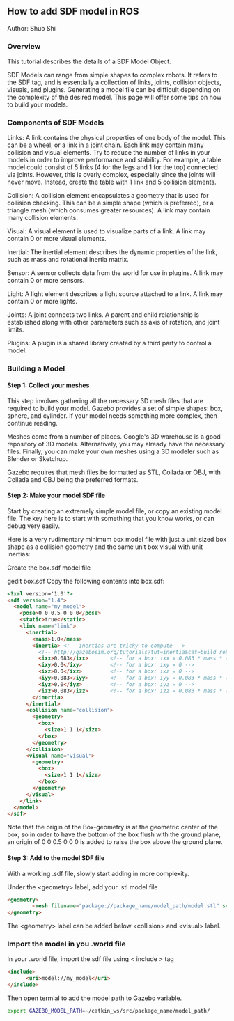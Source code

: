 ## How to add SDF model in ROS
Author: Shuo Shi
### Overview
This tutorial describes the details of a SDF Model Object.

SDF Models can range from simple shapes to complex robots. It refers to the <model> SDF tag, and is essentially a collection of links, joints, collision objects, visuals, and plugins. Generating a model file can be difficult depending on the complexity of the desired model. This page will offer some tips on how to build your models.

### Components of SDF Models
Links: A link contains the physical properties of one body of the model. This can be a wheel, or a link in a joint chain. Each link may contain many collision and visual elements. Try to reduce the number of links in your models in order to improve performance and stability. For example, a table model could consist of 5 links (4 for the legs and 1 for the top) connected via joints. However, this is overly complex, especially since the joints will never move. Instead, create the table with 1 link and 5 collision elements.

Collision: A collision element encapsulates a geometry that is used for collision checking. This can be a simple shape (which is preferred), or a triangle mesh (which consumes greater resources). A link may contain many collision elements.

Visual: A visual element is used to visualize parts of a link. A link may contain 0 or more visual elements.

Inertial: The inertial element describes the dynamic properties of the link, such as mass and rotational inertia matrix.

Sensor: A sensor collects data from the world for use in plugins. A link may contain 0 or more sensors.

Light: A light element describes a light source attached to a link. A link may contain 0 or more lights.

Joints: A joint connects two links. A parent and child relationship is established along with other parameters such as axis of rotation, and joint limits.

Plugins: A plugin is a shared library created by a third party to control a model.

### Building a Model
#### Step 1: Collect your meshes
This step involves gathering all the necessary 3D mesh files that are required to build your model. Gazebo provides a set of simple shapes: box, sphere, and cylinder. If your model needs something more complex, then continue reading.

Meshes come from a number of places. Google's 3D warehouse is a good repository of 3D models. Alternatively, you may already have the necessary files. Finally, you can make your own meshes using a 3D modeler such as Blender or Sketchup.

Gazebo requires that mesh files be formatted as STL, Collada or OBJ, with Collada and OBJ being the preferred formats.

#### Step 2: Make your model SDF file
Start by creating an extremely simple model file, or copy an existing model file. The key here is to start with something that you know works, or can debug very easily.

Here is a very rudimentary minimum box model file with just a unit sized box shape as a collision geometry and the same unit box visual with unit inertias:

Create the box.sdf model file

gedit box.sdf
Copy the following contents into box.sdf:
```html
<?xml version='1.0'?>
<sdf version="1.4">
  <model name="my_model">
    <pose>0 0 0.5 0 0 0</pose>
    <static>true</static>
    <link name="link">
      <inertial>
        <mass>1.0</mass>
        <inertia> <!-- inertias are tricky to compute -->
          <!-- http://gazebosim.org/tutorials?tut=inertia&cat=build_robot -->
          <ixx>0.083</ixx>       <!-- for a box: ixx = 0.083 * mass * (y*y + z*z) -->
          <ixy>0.0</ixy>         <!-- for a box: ixy = 0 -->
          <ixz>0.0</ixz>         <!-- for a box: ixz = 0 -->
          <iyy>0.083</iyy>       <!-- for a box: iyy = 0.083 * mass * (x*x + z*z) -->
          <iyz>0.0</iyz>         <!-- for a box: iyz = 0 -->
          <izz>0.083</izz>       <!-- for a box: izz = 0.083 * mass * (x*x + y*y) -->
        </inertia>
      </inertial>
      <collision name="collision">
        <geometry>
          <box>
            <size>1 1 1</size>
          </box>
        </geometry>
      </collision>
      <visual name="visual">
        <geometry>
          <box>
            <size>1 1 1</size>
          </box>
        </geometry>
      </visual>
    </link>
  </model>
</sdf>
```
Note that the origin of the Box-geometry is at the geometric center of the box, so in order to have the bottom of the box flush with the ground plane, an origin of <pose>0 0 0.5 0 0 0</pose> is added to raise the box above the ground plane.


#### Step 3: Add to the model SDF file
With a working .sdf file, slowly start adding in more complexity.

Under the &lt;geometry&gt; label, add your .stl model file
```html
<geometry>
        <mesh filename="package://package_name/model_path/model.stl" scale="0.01 0.01 0.01"/>
</geometry>
```

The &lt;geometry&gt; label can be added below &lt;collision&gt; and &lt;visual&gt; label.

### Import the model in you .world file
In your .world file, import the sdf file using &lt; include &gt; tag
```html
<include>
      <uri>model://my_model</uri>
</include>
```

Then open termial to add the model path to Gazebo variable.
```bash
export GAZEBO_MODEL_PATH=~/catkin_ws/src/package_name/model_path/
```
